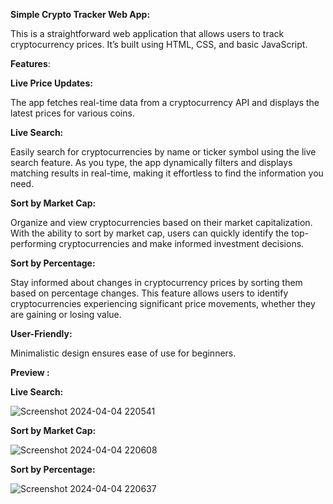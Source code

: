 **Simple Crypto Tracker Web App:**

This is a straightforward web application that allows users to track cryptocurrency prices. It’s built using HTML, CSS, and basic JavaScript.

**Features**:

**Live Price Updates:** 

The app fetches real-time data from a cryptocurrency API and displays the latest prices for various coins.

**Live Search:** 

Easily search for cryptocurrencies by name or ticker symbol using the live search feature. As you type, the app dynamically filters and displays matching results in real-time, making it effortless to find the information you need.

**Sort by Market Cap:**

Organize and view cryptocurrencies based on their market capitalization. With the ability to sort by market cap, users can quickly identify the top-performing cryptocurrencies and make informed investment decisions.

**Sort by Percentage:**

Stay informed about changes in cryptocurrency prices by sorting them based on percentage changes. This feature allows users to identify cryptocurrencies experiencing significant price movements, whether they are gaining or losing value.

**User-Friendly:**

Minimalistic design ensures ease of use for beginners.

**Preview :**

**Live Search:**

![Screenshot 2024-04-04 220541](https://github.com/Jeba3210/Crypto_Tracker/assets/137270674/efd0a982-fc51-45d6-878a-f526a2bdf455)


**Sort by Market Cap:**

![Screenshot 2024-04-04 220608](https://github.com/Jeba3210/Crypto_Tracker/assets/137270674/5f187d53-0918-4724-9100-cbe3eae7f656)


**Sort by Percentage:**

![Screenshot 2024-04-04 220637](https://github.com/Jeba3210/Crypto_Tracker/assets/137270674/1645bfe1-02d1-4c47-acd0-20ef73b70ebb)
